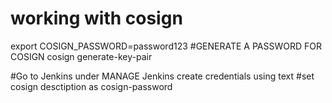 # working with cosign
export COSIGN_PASSWORD=password123   #GENERATE A PASSWORD FOR COSIGN
cosign generate-key-pair

#Go to Jenkins under MANAGE Jenkins create credentials using text 
#set cosign desctiption as cosign-password  
